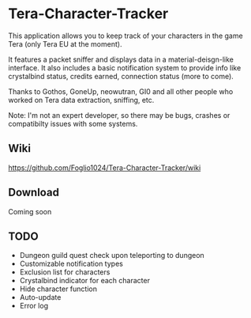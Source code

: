 # Tera-Character-Tracker
This application allows you to keep track of your characters in the game Tera (only Tera EU at the moment).  

It features a packet sniffer and displays data in a material-deisgn-like interface. It also includes a basic notification system to provide info like crystalbind status, credits earned, connection status (more to come).  

Thanks to Gothos, GoneUp, neowutran, GI0 and all other people who worked on Tera data extraction, sniffing, etc.  

Note: I'm not an expert developer, so there may be bugs, crashes or compatibilty issues with some systems.

## **Wiki**
https://github.com/Foglio1024/Tera-Character-Tracker/wiki

## **Download**
Coming soon

## TODO
* Dungeon guild quest check upon teleporting to dungeon
* Customizable notification types
* Exclusion list for characters
* Crystalbind indicator for each character
* Hide character function
* Auto-update
* Error log
